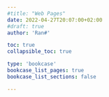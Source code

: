 ```yaml
---
#title: "Web Pages"
date: 2022-04-27T20:07:00+02:00
#draft: true
author: 'Ran#'

toc: true
collapsible_toc: true

type: 'bookcase'
bookcase_list_pages: true
bookcase_list_sections: false

---
```


